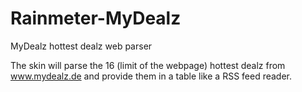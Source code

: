 # Rainmeter-MyDealz
MyDealz hottest dealz web parser

The skin will parse the 16 (limit of the webpage) hottest dealz from www.mydealz.de and provide them in a table like a RSS feed reader.

